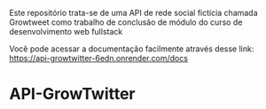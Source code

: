 Este repositório trata-se de uma API de rede social fictícia chamada Growtweet como trabalho de conclusão de módulo do curso de desenvolvimento web fullstack

Você pode acessar a documentação facilmente através desse link: https://api-growtwitter-6edn.onrender.com/docs

# API-GrowTwitter
